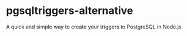 # pgsqltriggers-alternative
A quick and simple way to create your triggers to PostgreSQL in Node.js
